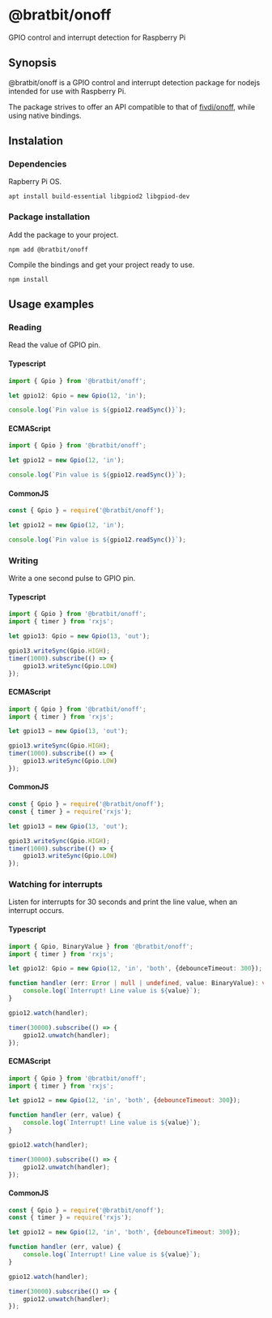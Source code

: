 # @bratbit/onoff
GPIO control and interrupt detection for Raspberry Pi

## Synopsis
@bratbit/onoff is a GPIO control and interrupt detection package for nodejs intended for use with Raspberry Pi.

The package strives to offer an API compatible to that of [fivdi/onoff](https://www.npmjs.com/package/onoff), while using native bindings.

## Instalation

### Dependencies
Rapberry Pi OS.
```
apt install build-essential libgpiod2 libgpiod-dev
```
### Package installation
Add the package to your project.
```
npm add @bratbit/onoff
```
Compile the bindings and get your project ready to use.
```
npm install
```

## Usage examples

### Reading
Read the value of GPIO pin.

#### Typescript
```ts
import { Gpio } from '@bratbit/onoff';

let gpio12: Gpio = new Gpio(12, 'in');

console.log(`Pin value is ${gpio12.readSync()}`);
```
#### ECMAScript
```js
import { Gpio } from '@bratbit/onoff';

let gpio12 = new Gpio(12, 'in');

console.log(`Pin value is ${gpio12.readSync()}`);
```
#### CommonJS
```js
const { Gpio } = require('@bratbit/onoff');

let gpio12 = new Gpio(12, 'in');

console.log(`Pin value is ${gpio12.readSync()}`);
```

### Writing
Write a one second pulse to GPIO pin.

#### Typescript
```ts
import { Gpio } from '@bratbit/onoff';
import { timer } from 'rxjs';

let gpio13: Gpio = new Gpio(13, 'out');

gpio13.writeSync(Gpio.HIGH);
timer(1000).subscribe(() => {
    gpio13.writeSync(Gpio.LOW)
});
```
#### ECMAScript
```js
import { Gpio } from '@bratbit/onoff';
import { timer } from 'rxjs';

let gpio13 = new Gpio(13, 'out');

gpio13.writeSync(Gpio.HIGH);
timer(1000).subscribe(() => {
    gpio13.writeSync(Gpio.LOW)
});
```
#### CommonJS
```js
const { Gpio } = require('@bratbit/onoff');
const { timer } = require('rxjs');

let gpio13 = new Gpio(13, 'out');

gpio13.writeSync(Gpio.HIGH);
timer(1000).subscribe(() => {
    gpio13.writeSync(Gpio.LOW)
});
```

### Watching for interrupts

Listen for interrupts for 30 seconds and print the line value, when an interrupt occurs.

#### Typescript
```ts
import { Gpio, BinaryValue } from '@bratbit/onoff';
import { timer } from 'rxjs';

let gpio12: Gpio = new Gpio(12, 'in', 'both', {debounceTimeout: 300});

function handler (err: Error | null | undefined, value: BinaryValue): void {
    console.log(`Interrupt! Line value is ${value}`);
}

gpio12.watch(handler);

timer(30000).subscribe(() => {
    gpio12.unwatch(handler);
});
```
#### ECMAScript
```js
import { Gpio } from '@bratbit/onoff';
import { timer } from 'rxjs';

let gpio12 = new Gpio(12, 'in', 'both', {debounceTimeout: 300});

function handler (err, value) {
    console.log(`Interrupt! Line value is ${value}`);
}

gpio12.watch(handler);

timer(30000).subscribe(() => {
    gpio12.unwatch(handler);
});
```
#### CommonJS
```js
const { Gpio } = require('@bratbit/onoff');
const { timer } = require('rxjs');

let gpio12 = new Gpio(12, 'in', 'both', {debounceTimeout: 300});

function handler (err, value) {
    console.log(`Interrupt! Line value is ${value}`);
}

gpio12.watch(handler);

timer(30000).subscribe(() => {
    gpio12.unwatch(handler);
});
```